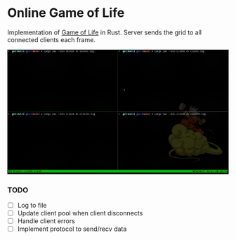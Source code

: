 # Online Game of Life

Implementation of [Game of Life]() in Rust. Server sends the grid to all connected clients each frame.

![Four terminal panes synchronized](assets/demo.gif)

### TODO

- [ ] Log to file
- [ ] Update client pool when client disconnects
- [ ] Handle client errors
- [ ] Implement protocol to send/recv data
